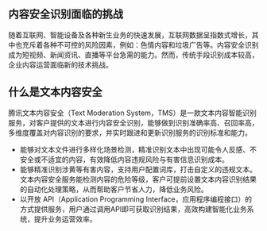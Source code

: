 ## 内容安全识别面临的挑战
随着互联网、智能设备及各种新生业务的快速发展，互联网数据呈指数式增长，其中也充斥着各种不可控的风险因素，例如：色情内容和垃圾广告等。内容安全识别成为短视频、新闻资讯、直播等平台急需的能力。然而，传统手段识别成本较高，企业内容运营面临新的技术挑战。

## 什么是文本内容安全
腾讯文本内容安全（Text Moderation System，TMS）是一款文本内容智能识别服务，对客户提供的文本进行内容安全识别，能够做到识别准确率高、召回率高，多维度覆盖对内容识别的要求，并实时跟进和更新识别服务的识别标准和能力。
- 能够对文本文件进行多样化场景检测，精准识别文本中出现可能令人反感、不安全或不适宜的内容，有效降低内容违规风险与有害信息识别成本。
- 能够精准识别涉黄等有害内容，支持用户配置词库，打击自定义的违规文本。文本内容安全服务能检测内容的危险等级，客户可提前设置文本内容识别结果的自动化处理策略，从而帮助客户节省人力，降低业务风险。
- 以开放 API（Application Programming Interface，应用程序编程接口）的方式提供服务，用户通过调用API即可获取识别结果，高效构建智能化业务系统，提升业务运营效率。
